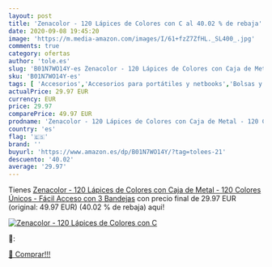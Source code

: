 ```yaml
---
layout: post
title: 'Zenacolor - 120 Lápices de Colores con C al 40.02 % de rebaja'
date: 2020-09-08 19:45:20
image: 'https://m.media-amazon.com/images/I/61+fzZ7ZfHL._SL400_.jpg'
comments: true
category: ofertas
author: 'tole.es'
slug: 'B01N7WO14Y-es Zenacolor - 120 Lápices de Colores con Caja de Metal - 120...'
sku: 'B01N7WO14Y-es'
tags: [ 'Accesorios','Accesorios para portátiles y netbooks','Bolsas y fundas para portátiles y netbooks','Bolígrafos, lápices y útiles de escritura','Equipaje','Informática','Mochilas','Mochilas para portátiles y netbooks','Mochilas tipo casual','Oficina y papelería','Rotuladores permanentes','Rotuladores y subrayadores','lápices', ]
actualPrice: 29.97 EUR
currency: EUR
price: 29.97
comparePrice: 49.97 EUR
prodname: 'Zenacolor - 120 Lápices de Colores con Caja de Metal - 120 Colores Únicos - Fácil Acceso con 3 Bandejas'
country: 'es'
flag: '🇪🇸'
brand: ''
buyurl: 'https://www.amazon.es/dp/B01N7WO14Y/?tag=tolees-21'
descuento: '40.02'
average: '29.97'
---
```


Tienes [Zenacolor - 120 Lápices de Colores con Caja de Metal - 120 Colores Únicos - Fácil Acceso con 3 Bandejas](https://www.amazon.es/dp/B01N7WO14Y/?tag=tolees-21) con precio final de  29.97 EUR (original: 49.97 EUR) (40.02 %  de rebaja) aqui!

[![Zenacolor - 120 Lápices de Colores con C](https://m.media-amazon.com/images/I/61+fzZ7ZfHL._SL400_.jpg)](https://www.amazon.es/dp/B01N7WO14Y/?tag=tolees-21)

🔎:


[🛒 Comprar!!!](https://www.amazon.es/dp/B01N7WO14Y/?tag=tolees-21)
